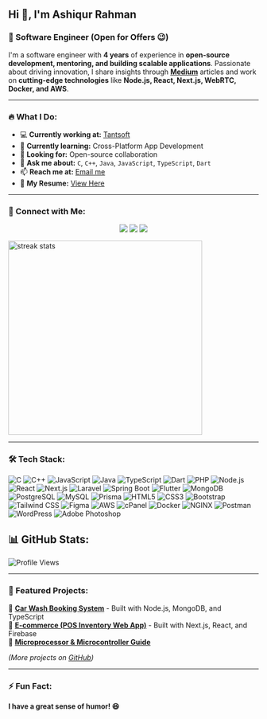 ## Hi 👋, I'm Ashiqur Rahman

### 🚀 Software Engineer (Open for Offers 😉)

I'm a software engineer with **4 years** of experience in **open-source development, mentoring, and building scalable applications**. Passionate about driving innovation, I share insights through **[Medium](https://medium.com/@imashiqe)** articles and work on **cutting-edge technologies** like **Node.js, React, Next.js, WebRTC, Docker, and AWS**.

---

### 🔥 What I Do:
- 💻 **Currently working at:** [Tantsoft](https://tantsoft.com/)
- 🌱 **Currently learning:** Cross-Platform App Development
- 🤝 **Looking for:** Open-source collaboration
- 💬 **Ask me about:** `C`, `C++`, `Java`, `JavaScript`, `TypeScript`, `Dart`
- 📫 **Reach me at:** [Email me](mailto:imashiqe@gmail.com)
- 📄 **My Resume:** [View Here](#) 

---

### 📲 Connect with Me:
<p align="center">
  <a href="https://www.linkedin.com/in/imashiqe/" target="_blank"><img src="https://img.shields.io/badge/LinkedIn-0077B5?style=for-the-badge&logo=linkedin&logoColor=white"></a>
  <a href="https://twitter.com/iamashiqe" target="_blank"><img src="https://img.shields.io/badge/Twitter-1DA1F2?style=for-the-badge&logo=twitter&logoColor=white"></a>
  <a href="https://medium.com/@imashiqe" target="_blank"><img src="https://img.shields.io/badge/Medium-12100E?style=for-the-badge&logo=medium&logoColor=white"></a>
</p>

<div aligh="center"> <img width=390 src="https://github-readme-streak-stats-salesp07.vercel.app/?user=imashiqe&count_private=true&theme=react&border_radius=10" alt="streak stats"/></div>


---


### 🛠️ Tech Stack:
![C](https://img.shields.io/badge/c-%2300599C.svg?style=for-the-badge&logo=c&logoColor=white) 
![C++](https://img.shields.io/badge/c++-%2300599C.svg?style=for-the-badge&logo=c%2B%2B&logoColor=white) 
![JavaScript](https://img.shields.io/badge/javascript-%23323330.svg?style=for-the-badge&logo=javascript&logoColor=%23F7DF1E) 
![Java](https://img.shields.io/badge/java-%23ED8B00.svg?style=for-the-badge&logo=openjdk&logoColor=white) 
![TypeScript](https://img.shields.io/badge/typescript-%23007ACC.svg?style=for-the-badge&logo=typescript&logoColor=white) 
![Dart](https://img.shields.io/badge/dart-%230175C2.svg?style=for-the-badge&logo=dart&logoColor=white) 
![PHP](https://img.shields.io/badge/php-%23777BB4.svg?style=for-the-badge&logo=php&logoColor=white) 
![Node.js](https://img.shields.io/badge/node.js-6DA55F.svg?style=for-the-badge&logo=node.js&logoColor=white) 
![React](https://img.shields.io/badge/react-%2320232a.svg?style=for-the-badge&logo=react&logoColor=%2361DAFB) 
![Next.js](https://img.shields.io/badge/Next-black?style=for-the-badge&logo=next.js&logoColor=white) 
![Laravel](https://img.shields.io/badge/laravel-%23FF2D20.svg?style=for-the-badge&logo=laravel&logoColor=white) 
![Spring Boot](https://img.shields.io/badge/springboot-%236DB33F.svg?style=for-the-badge&logo=springboot&logoColor=white) 
![Flutter](https://img.shields.io/badge/flutter-%2302569B.svg?style=for-the-badge&logo=flutter&logoColor=white) 
![MongoDB](https://img.shields.io/badge/mongodb-%2347A248.svg?style=for-the-badge&logo=mongodb&logoColor=white) 
![PostgreSQL](https://img.shields.io/badge/postgresql-%23316192.svg?style=for-the-badge&logo=postgresql&logoColor=white) 
![MySQL](https://img.shields.io/badge/mysql-%2300f.svg?style=for-the-badge&logo=mysql&logoColor=white) 
![Prisma](https://img.shields.io/badge/prisma-%2300A8E8.svg?style=for-the-badge&logo=prisma&logoColor=white) 
![HTML5](https://img.shields.io/badge/html5-%23E34F26.svg?style=for-the-badge&logo=html5&logoColor=white) 
![CSS3](https://img.shields.io/badge/css3-%231572B6.svg?style=for-the-badge&logo=css3&logoColor=white) 
![Bootstrap](https://img.shields.io/badge/bootstrap-%238511FA.svg?style=for-the-badge&logo=bootstrap&logoColor=white) 
![Tailwind CSS](https://img.shields.io/badge/tailwindcss-%2338B2AC.svg?style=for-the-badge&logo=tailwind-css&logoColor=white) 
![Figma](https://img.shields.io/badge/figma-%23F24E1E.svg?style=for-the-badge&logo=figma&logoColor=white) 
![AWS](https://img.shields.io/badge/AWS-%23FF9900.svg?style=for-the-badge&logo=amazon-aws&logoColor=white) 
![cPanel](https://img.shields.io/badge/cPanel-%23FF6C2C.svg?style=for-the-badge&logo=cpanel&logoColor=white) 
![Docker](https://img.shields.io/badge/docker-%230db7ed.svg?style=for-the-badge&logo=docker&logoColor=white) 
![NGINX](https://img.shields.io/badge/nginx-%23009639.svg?style=for-the-badge&logo=nginx&logoColor=white) 
![Postman](https://img.shields.io/badge/Postman-%23FF6C37.svg?style=for-the-badge&logo=postman&logoColor=white) 
![WordPress](https://img.shields.io/badge/WordPress-%2321759b.svg?style=for-the-badge&logo=wordpress&logoColor=white) 
![Adobe Photoshop](https://img.shields.io/badge/Adobe%20Photoshop-%2331A8FF.svg?style=for-the-badge&logo=adobe-photoshop&logoColor=white) 


## 📊 GitHub Stats:
![Profile Views](https://komarev.com/ghpvc/?username=imashiqe&color=blue)





---

### 🚀 Featured Projects:
🔹 [**Car Wash Booking System**](https://github.com/imashiqe/car-wash-booking-system) - Built with Node.js, MongoDB, and TypeScript  
🔹 [**E-commerce (POS Inventory Web App)**](#) - Built with Next.js, React, and Firebase  
🔹 [**Microprocessor & Microcontroller Guide**](https://github.com/imashiqe/microprocessor_microcontroller)  

*(More projects on [GitHub](https://github.com/imashiqe))*

---

### ⚡ Fun Fact:
**I have a great sense of humor! 😆**
